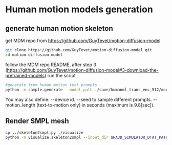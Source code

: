 # Human motion models generation
## generate human motion skeleton
get MDM repo from https://github.com/GuyTevet/motion-diffusion-model
```bash
git clone https://github.com/GuyTevet/motion-diffusion-model.git
cd motion-diffusion-model
```
follow the MDM repo README, after step 3 (https://github.com/GuyTevet/motion-diffusion-model#3-download-the-pretrained-models)
run the script
```bash
#generate from human motion text prompts
python -m sample.generate --model_path ./save/humanml_trans_enc_512/model000200000.pt --input_text ../HA-VLN_human_motion_prompts.txt --output_dir $HA3D_SIMULATOR_DTAT_PATH/samples_humanml_trans_enc_512_000200000_seed10 --num_repetitions 3 --batch_size 145
```
You may also define:
  --device id.
  --seed to sample different prompts.
  --motion_length (text-to-motion only) in seconds (maximum is 9.8[sec]).

## Render SMPL mesh
```bash
cp ../skeleton2smpl.py ./visualize
python -m visualize.skeleton2smpl --input_dir $HA3D_SIMULATOR_DTAT_PATH/samples_humanml_trans_enc_512_000200000_seed10 --output_dir $HA3D_SIMULATOR_DTAT_PATH/human_motion_meshes
```